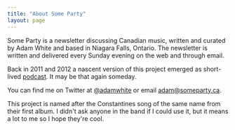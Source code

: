```yaml
---
title: "About Some Party"
layout: page
---
```


Some Party is a newsletter discussing Canadian music, written and curated by Adam White and based in Niagara Falls, Ontario. The newsletter is written and delivered every Sunday evening on the web and through email.

Back in 2011 and 2012 a nascent version of this project emerged as short-lived [podcast](https://itunes.apple.com/ca/podcast/some-party-punknews.org-ontario/id488545346?mt=2). It may be that again someday.

You can find me on Twitter at [@adamwhite](https://twitter.com/adamwhite) or email [adam@someparty.ca](mailto:adam@someparty.ca).

This project is named after the Constantines song of the same name from their first album. I didn't ask anyone in the band if I could use it, but it means a lot to me so I hope they're cool.